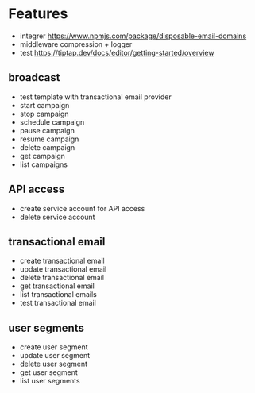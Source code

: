 # Features

- integrer https://www.npmjs.com/package/disposable-email-domains
- middleware compression + logger
- test https://tiptap.dev/docs/editor/getting-started/overview

## broadcast

- test template with transactional email provider
- start campaign
- stop campaign
- schedule campaign
- pause campaign
- resume campaign
- delete campaign
- get campaign
- list campaigns

## API access

- create service account for API access
- delete service account

## transactional email

- create transactional email
- update transactional email
- delete transactional email
- get transactional email
- list transactional emails
- test transactional email

## user segments

- create user segment
- update user segment
- delete user segment
- get user segment
- list user segments
